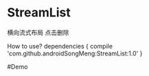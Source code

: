 # StreamList
横向流式布局 点击删除


How to use?
	dependencies {
	        compile 'com.github.androidSongMeng:StreamList:1.0'
	}


#Demo

